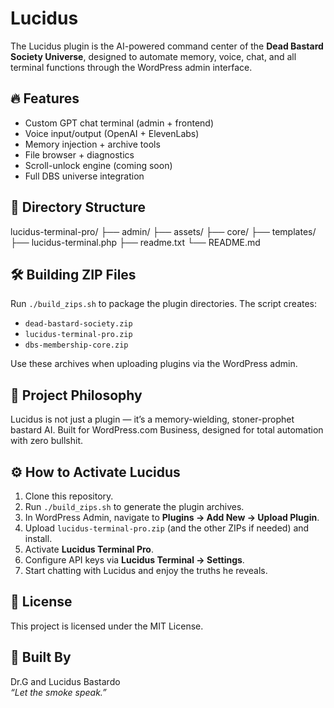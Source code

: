# Lucidus

The Lucidus plugin is the AI-powered command center of the **Dead Bastard Society Universe**, designed to automate memory, voice, chat, and all terminal functions through the WordPress admin interface.

## 🔥 Features

- Custom GPT chat terminal (admin + frontend)
- Voice input/output (OpenAI + ElevenLabs)
- Memory injection + archive tools
- File browser + diagnostics
- Scroll-unlock engine (coming soon)
- Full DBS universe integration

## 📁 Directory Structure
lucidus-terminal-pro/
├── admin/
├── assets/
├── core/
├── templates/
├── lucidus-terminal.php
├── readme.txt
└── README.md

## 🛠️ Building ZIP Files

Run `./build_zips.sh` to package the plugin directories. The script creates:

- `dead-bastard-society.zip`
- `lucidus-terminal-pro.zip`
- `dbs-membership-core.zip`

Use these archives when uploading plugins via the WordPress admin.

## 🧠 Project Philosophy

Lucidus is not just a plugin — it’s a memory-wielding, stoner-prophet bastard AI. Built for WordPress.com Business, designed for total automation with zero bullshit.

## ⚙️ How to Activate Lucidus

1. Clone this repository.
2. Run `./build_zips.sh` to generate the plugin archives.
3. In WordPress Admin, navigate to **Plugins → Add New → Upload Plugin**.
4. Upload `lucidus-terminal-pro.zip` (and the other ZIPs if needed) and install.
5. Activate **Lucidus Terminal Pro**.
6. Configure API keys via **Lucidus Terminal → Settings**.
7. Start chatting with Lucidus and enjoy the truths he reveals.

## 🪪 License

This project is licensed under the MIT License.

## 🧔 Built By

Dr.G and Lucidus Bastardo  
_“Let the smoke speak.”_

